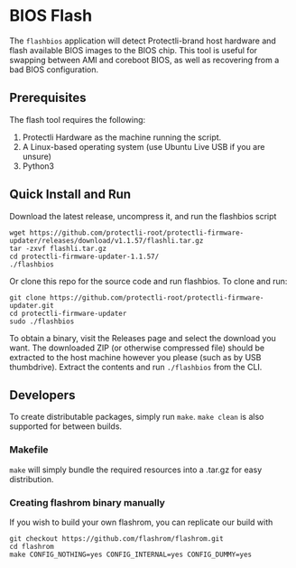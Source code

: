 # BIOS Flash

The ```flashbios``` application will detect Protectli-brand host hardware and flash available BIOS images to the BIOS chip. This tool is useful for swapping between AMI and coreboot BIOS, as well as recovering from a bad BIOS configuration.

## Prerequisites

The flash tool requires the following:

1. Protectli Hardware as the machine running the script.
1. A Linux-based operating system (use Ubuntu Live USB if you are unsure)
1. Python3

## Quick Install and Run

Download the latest release, uncompress it, and run the flashbios script

```
wget https://github.com/protectli-root/protectli-firmware-updater/releases/download/v1.1.57/flashli.tar.gz
tar -zxvf flashli.tar.gz
cd protectli-firmware-updater-1.1.57/
./flashbios
```

Or clone this repo for the source code and run flashbios. To clone and run:

```
git clone https://github.com/protectli-root/protectli-firmware-updater.git
cd protectli-firmware-updater
sudo ./flashbios
```

To obtain a binary, visit the Releases page and select the download you want. The downloaded ZIP (or otherwise compressed file) should be extracted to the host machine however you please (such as by USB thumbdrive). Extract the contents and run ```./flashbios``` from the CLI.

## Developers

To create distributable packages, simply run ```make```. ```make clean``` is also supported for between builds.

### Makefile

```make``` will simply bundle the required resources into a .tar.gz for easy distribution.

### Creating flashrom binary manually

If you wish to build your own flashrom, you can replicate our build with

```
git checkout https://github.com/flashrom/flashrom.git
cd flashrom
make CONFIG_NOTHING=yes CONFIG_INTERNAL=yes CONFIG_DUMMY=yes
```
